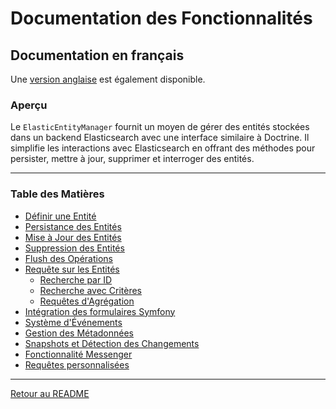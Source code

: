 # Documentation des Fonctionnalités

## Documentation en français

Une [version anglaise](../en/FEATURES_DOCUMENTATION.md) est également disponible.

### Aperçu

Le `ElasticEntityManager` fournit un moyen de gérer des entités stockées dans un backend Elasticsearch avec une interface similaire à Doctrine. Il simplifie les interactions avec Elasticsearch en offrant des méthodes pour persister, mettre à jour, supprimer et interroger des entités.

---

### Table des Matières
- [Définir une Entité](./DefineEntity.md)
- [Persistance des Entités](./PersistEntity.md)
- [Mise à Jour des Entités](./UpdateEntity.md)
- [Suppression des Entités](./RemoveEntity.md)
- [Flush des Opérations](./FlushOperations.md)
- [Requête sur les Entités](./QueryEntities.md)
    - [Recherche par ID](./QueryEntities.md#recherche-par-id)
    - [Recherche avec Critères](./QueryEntities.md#recherche-avec-critères)
    - [Requêtes d'Agrégation](./QueryEntities.md#requêtes-dagrégation)
- [Intégration des formulaires Symfony](./Forms.md)
- [Système d'Événements](./EventSystem.md)
- [Gestion des Métadonnées](./MetadataCollector.md)
- [Snapshots et Détection des Changements](./ChangeDetection.md)
- [Fonctionnalité Messenger](./Messenger.md)
- [Requêtes personnalisées](./CustomQueries.md)

---

[Retour au README](../../README.md)